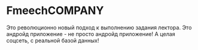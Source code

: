 # FmeechCOMPANY
Это революционно новый подход к выполнению задания лектора. Это андройд приложение - не просто андройд приложение! А целая соцсеть, с реальной базой данных!

